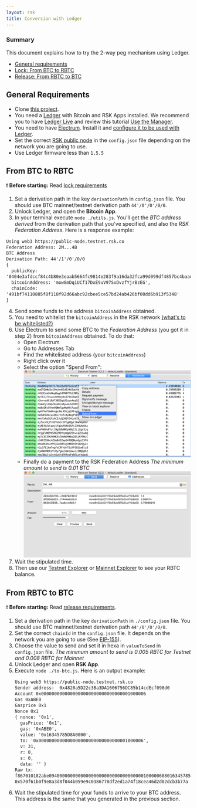 ```yaml
---
layout: rsk
title: Conversion with Ledger
---
```


### Summary

This document explains how to try the 2-way peg mechanism using Ledger. 

- [General requirements](#general-requirements)
- [Lock: From BTC to RBTC](#from-btc-to-rbtc)
- [Release: From RBTC to BTC](#from-rbtc-to-btc)

## General Requirements

* Clone [this project](https://github.com/rsksmart/utilities/tree/master/peg/hw/ledger).
* You need a [Ledger](https://www.ledger.com/) with Bitcoin and RSK Apps installed. We recommend you to have [Ledger Live](https://www.ledger.com/pages/ledger-live) and review this tutorial [Use the Manager](https://support.ledgerwallet.com/hc/en-us/articles/360006523674-Use-the-Manager).
* You need to have [Electrum](https://electrum.org/). Install it and [configure it to be used with Ledger](https://support.ledgerwallet.com/hc/en-us/articles/115005161925-Set-up-and-use-Electrum).
* Set the correct [RSK public node](/rsk/public-nodes) in the `config.json` file depending on the network you are going to use.
* Use Ledger firmware less than `1.5.5`

## From BTC to RBTC

:exclamation: **Before starting:** Read [lock requirements](/rsk/rbtc/conversion/#locking-from-btc-to-rbtc)

1. Set a derivation path in the key `derivationPath` in `config.json` file. You should use BTC mainnet/testnet derivation path `44'/0'/0'/0/0`. 
2. Unlock Ledger, and open the **Bitcoin App**.
3. In your terminal execute ```node ./utils.js```. You'll get the *BTC address derived* from the derivation path that you've specified, and also the *RSK Federation Address*. Here is a response example: 
  ```
  Using web3 https://public-node.testnet.rsk.co
  Federation Address: 2M...4B
  BTC Address
  Derivation Path: 44'/1'/0'/0/0
  { 
    publicKey: '0404e3afdccf84c4b80e3eaab5664fc9814e283f9a16da32fca99d099df4857bc4baad8a78bf5aa60d14e5f6ad8650bede1c2347aceb4a2efe6afb461047f2bfb0',
    bitcoinAddress: 'mow8mDqiUCf17DxE9uV97SvDvzfYjrBzEG',
    chainCode: '491bf74110805f8f118f92d66abc92cbee5ce57bd24ab426bf00dd6b913f5348' 
  }
  ```
4. Send some funds to the address `bitcoinAddress` obtained. 
5. You need to whitelist the `bitcoinAddress` in the RSK network [(what's to be whitelisted?)](/rsk/rbtc/conversion/whitelist)
6. Use Electrum to send some BTC to the *Federation Address* (you got it in step 2) from `bitcoinAddress` obtained. To do that:
    - Open Electrum  
    - Go to Addresses Tab
    - Find the whitelisted address (your `bitcoinAddress`)
    - Right click over it
    - Select the option "Spend From":
![Spend from](/assets/img/rsk/peg-ledger/electrumSpendFromOption.png)
    - Finally do a payment to the RSK Federation Address
*The minimum amount to send is 0.01 BTC*
![Sending Payment](/assets/img/rsk/peg-ledger/electrumSpendFrom.png)
7. Wait the stipulated time.
8. Then use our [Testnet Explorer](https://explorer.testnet.rsk.co) or [Mainnet Explorer](https://explorer.rsk.co) to see your RBTC balance.

## From RBTC to BTC

:exclamation: **Before starting:** Read [release requirements](/rsk/rbtc/conversion/#releasing-from-rbtc-to-btc).

1. Set a derivation path in the key `derivationPath` in `./config.json` file. You should use BTC mainnet/testnet derivation path `44'/0'/0'/0/0`. 
2. Set the correct `chainId` in the `config.json` file. It depends on the network you are going to use (See [EIP-155](https://github.com/ethereum/EIPs/blob/master/EIPS/eip-155.md#list-of-chain-ids)).
3. Choose the value to send and set it in hexa in `valueToSend` in `config.json` file. 
*The minimum amount to send is 0.005 RBTC for Testnet and 0.008 RBTC for Mainnet*
4. Unlock Ledger and open **RSK App**.
5. Execute `node ./to-btc.js`. Here is an output example:
    ```
    Using web3 https://public-node.testnet.rsk.co
    Sender address:  0x4820a5D22c3Ba3DA1606756DC85b14cdEcf098d0
    Account 0x0000000000000000000000000000000001000006
    Gas 0xABE0
    Gasprice 0x1
    Nonce 0x1
    { nonce: '0x1',
      gasPrice: '0x1',
      gas: '0xABE0',
      value: '0x16345785D8A0000',
      to: '0x0000000000000000000000000000000001000006',
      v: 31,
      r: 0,
      s: 0,
      data: '' }
    Raw tx:  f867010182abe094000000000000000000000000000000000100000688016345785d8a00008061a056c169b8a889e4b1352b89808d1315e7bb23b1dbec81299d076b4a6879bd0b45a005a9979c7684e49c9d6b0fe5f40289910606b4cee09a3431ed85ce77fb223fd1
    0x570f61b0f9e8a3d8f044b059e9c0386778df2ed1a74f18cea46d2d02dcb3b77a
    ```
6. Wait the stipulated time for your funds to arrive to your BTC address. This address is the same that you generated in the previous section.

